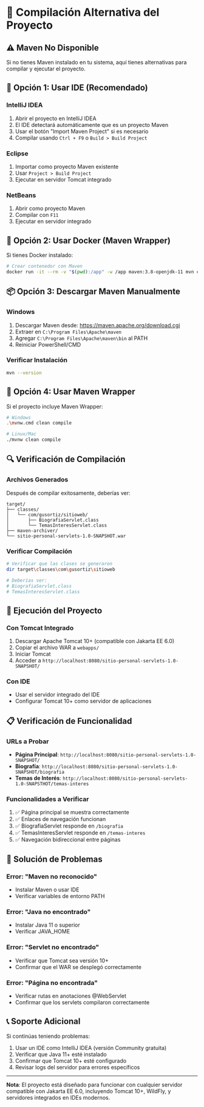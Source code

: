 # 🔧 Compilación Alternativa del Proyecto

## ⚠️ Maven No Disponible

Si no tienes Maven instalado en tu sistema, aquí tienes alternativas para compilar y ejecutar el proyecto.

## 🚀 Opción 1: Usar IDE (Recomendado)

### IntelliJ IDEA
1. Abrir el proyecto en IntelliJ IDEA
2. El IDE detectará automáticamente que es un proyecto Maven
3. Usar el botón "Import Maven Project" si es necesario
4. Compilar usando `Ctrl + F9` o `Build > Build Project`

### Eclipse
1. Importar como proyecto Maven existente
2. Usar `Project > Build Project`
3. Ejecutar en servidor Tomcat integrado

### NetBeans
1. Abrir como proyecto Maven
2. Compilar con `F11`
3. Ejecutar en servidor integrado

## 🐳 Opción 2: Usar Docker (Maven Wrapper)

Si tienes Docker instalado:

```bash
# Crear contenedor con Maven
docker run -it --rm -v "$(pwd):/app" -w /app maven:3.8-openjdk-11 mvn clean compile
```

## 📦 Opción 3: Descargar Maven Manualmente

### Windows
1. Descargar Maven desde: https://maven.apache.org/download.cgi
2. Extraer en `C:\Program Files\Apache\maven`
3. Agregar `C:\Program Files\Apache\maven\bin` al PATH
4. Reiniciar PowerShell/CMD

### Verificar Instalación
```bash
mvn --version
```

## 🎯 Opción 4: Usar Maven Wrapper

Si el proyecto incluye Maven Wrapper:

```bash
# Windows
.\mvnw.cmd clean compile

# Linux/Mac
./mvnw clean compile
```

## 🔍 Verificación de Compilación

### Archivos Generados
Después de compilar exitosamente, deberías ver:
```
target/
├── classes/
│   └── com/gusortiz/sitioweb/
│       ├── BiografiaServlet.class
│       └── TemasInteresServlet.class
├── maven-archiver/
└── sitio-personal-servlets-1.0-SNAPSHOT.war
```

### Verificar Compilación
```bash
# Verificar que las clases se generaron
dir target\classes\com\gusortiz\sitioweb

# Deberías ver:
# BiografiaServlet.class
# TemasInteresServlet.class
```

## 🚀 Ejecución del Proyecto

### Con Tomcat Integrado
1. Descargar Apache Tomcat 10+ (compatible con Jakarta EE 6.0)
2. Copiar el archivo WAR a `webapps/`
3. Iniciar Tomcat
4. Acceder a `http://localhost:8080/sitio-personal-servlets-1.0-SNAPSHOT/`

### Con IDE
- Usar el servidor integrado del IDE
- Configurar Tomcat 10+ como servidor de aplicaciones

## 📋 Verificación de Funcionalidad

### URLs a Probar
- **Página Principal**: `http://localhost:8080/sitio-personal-servlets-1.0-SNAPSHOT/`
- **Biografía**: `http://localhost:8080/sitio-personal-servlets-1.0-SNAPSHOT/biografia`
- **Temas de Interés**: `http://localhost:8080/sitio-personal-servlets-1.0-SNAPSTHOT/temas-interes`

### Funcionalidades a Verificar
1. ✅ Página principal se muestra correctamente
2. ✅ Enlaces de navegación funcionan
3. ✅ BiografiaServlet responde en `/biografia`
4. ✅ TemasInteresServlet responde en `/temas-interes`
5. ✅ Navegación bidireccional entre páginas

## 🐛 Solución de Problemas

### Error: "Maven no reconocido"
- Instalar Maven o usar IDE
- Verificar variables de entorno PATH

### Error: "Java no encontrado"
- Instalar Java 11 o superior
- Verificar JAVA_HOME

### Error: "Servlet no encontrado"
- Verificar que Tomcat sea versión 10+
- Confirmar que el WAR se desplegó correctamente

### Error: "Página no encontrada"
- Verificar rutas en anotaciones @WebServlet
- Confirmar que los servlets compilaron correctamente

## 📞 Soporte Adicional

Si continúas teniendo problemas:
1. Usar un IDE como IntelliJ IDEA (versión Community gratuita)
2. Verificar que Java 11+ esté instalado
3. Confirmar que Tomcat 10+ esté configurado
4. Revisar logs del servidor para errores específicos

---

**Nota**: El proyecto está diseñado para funcionar con cualquier servidor compatible con Jakarta EE 6.0, incluyendo Tomcat 10+, WildFly, y servidores integrados en IDEs modernos.
